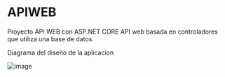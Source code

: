 # APIWEB

Proyecto API WEB con ASP.NET CORE API web basada en controladores que utiliza una base de datos.

Diagrama del diseño de la aplicacion

![image](https://github.com/QuimeyDelgado1/ApiWEBQuimey/assets/133286540/bd292c3c-5b67-49fd-b784-0d1ce6ceb6e0)
